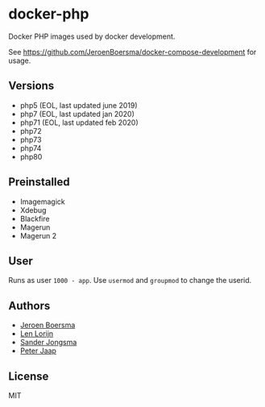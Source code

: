 # docker-php

Docker PHP images used by docker development.

See https://github.com/JeroenBoersma/docker-compose-development for usage.

## Versions

- php5 (EOL, last updated june 2019)
- php7 (EOL, last updated jan 2020)
- php71 (EOL, last updated feb 2020)
- php72
- php73
- php74
- php80

## Preinstalled

- Imagemagick
- Xdebug
- Blackfire
- Magerun
- Magerun 2

## User

Runs as user `1000 - app`.
Use `usermod` and `groupmod` to change the userid.


## Authors

- [Jeroen Boersma](https://github.com/JeroenBoersma)
- [Len Lorijn](https://github.com/lenlorijn)
- [Sander Jongsma](https://github.com/sanderjongsma)
- [Peter Jaap](https://github.com/peterjaap)

## License

MIT
